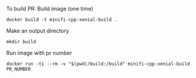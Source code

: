 To build PR:
Build image (one time)
```
docker build -t minifi-cpp-xenial-build .
```
Make an output directory
```
mkdir build
```
Run image with pr number
```
docker run -ti --rm -v "$(pwd)/build:/build" minifi-cpp-xenial-build PR_NUMBER
```
